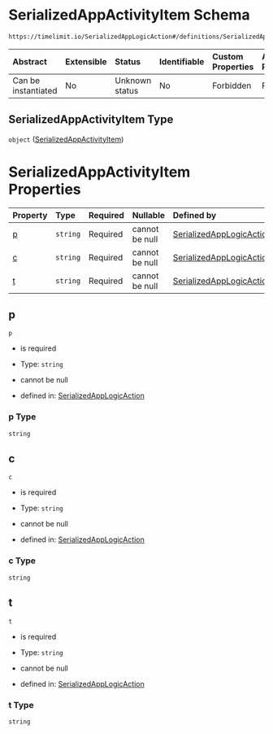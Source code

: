 # SerializedAppActivityItem Schema

```txt
https://timelimit.io/SerializedAppLogicAction#/definitions/SerializedAppActivityItem
```



| Abstract            | Extensible | Status         | Identifiable | Custom Properties | Additional Properties | Access Restrictions | Defined In                                                                                           |
| :------------------ | :--------- | :------------- | :----------- | :---------------- | :-------------------- | :------------------ | :--------------------------------------------------------------------------------------------------- |
| Can be instantiated | No         | Unknown status | No           | Forbidden         | Forbidden             | none                | [SerializedAppLogicAction.schema.json*](SerializedAppLogicAction.schema.json "open original schema") |

## SerializedAppActivityItem Type

`object` ([SerializedAppActivityItem](serializedapplogicaction-definitions-serializedappactivityitem.md))

# SerializedAppActivityItem Properties

| Property | Type     | Required | Nullable       | Defined by                                                                                                                                                                                                     |
| :------- | :------- | :------- | :------------- | :------------------------------------------------------------------------------------------------------------------------------------------------------------------------------------------------------------- |
| [p](#p)  | `string` | Required | cannot be null | [SerializedAppLogicAction](serializedapplogicaction-definitions-serializedappactivityitem-properties-p.md "https://timelimit.io/SerializedAppLogicAction#/definitions/SerializedAppActivityItem/properties/p") |
| [c](#c)  | `string` | Required | cannot be null | [SerializedAppLogicAction](serializedapplogicaction-definitions-serializedappactivityitem-properties-c.md "https://timelimit.io/SerializedAppLogicAction#/definitions/SerializedAppActivityItem/properties/c") |
| [t](#t)  | `string` | Required | cannot be null | [SerializedAppLogicAction](serializedapplogicaction-definitions-serializedappactivityitem-properties-t.md "https://timelimit.io/SerializedAppLogicAction#/definitions/SerializedAppActivityItem/properties/t") |

## p



`p`

*   is required

*   Type: `string`

*   cannot be null

*   defined in: [SerializedAppLogicAction](serializedapplogicaction-definitions-serializedappactivityitem-properties-p.md "https://timelimit.io/SerializedAppLogicAction#/definitions/SerializedAppActivityItem/properties/p")

### p Type

`string`

## c



`c`

*   is required

*   Type: `string`

*   cannot be null

*   defined in: [SerializedAppLogicAction](serializedapplogicaction-definitions-serializedappactivityitem-properties-c.md "https://timelimit.io/SerializedAppLogicAction#/definitions/SerializedAppActivityItem/properties/c")

### c Type

`string`

## t



`t`

*   is required

*   Type: `string`

*   cannot be null

*   defined in: [SerializedAppLogicAction](serializedapplogicaction-definitions-serializedappactivityitem-properties-t.md "https://timelimit.io/SerializedAppLogicAction#/definitions/SerializedAppActivityItem/properties/t")

### t Type

`string`
